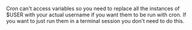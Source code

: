 Cron can't access variables so you need to replace all the instances of $USER with your actual username if you want them to be run with cron. If you want to just run them in a terminal session you don't need to do this.
